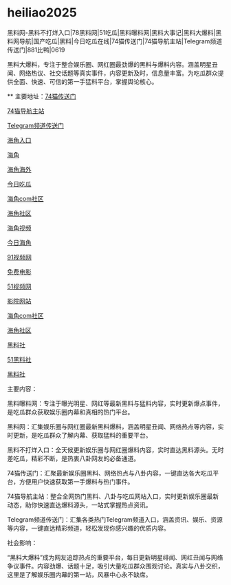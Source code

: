 # heiliao2025
黑料网-黑料不打烊入口|78黑料网|51吃瓜|黑料曝料网|黑料大事记|黑料大爆料|黑料网导航|国产吃瓜|黑料|今日吃瓜在线|74猫传送门|74猫导航主站|Telegram频道传送门|881比鸭|0619

黑料大爆料，专注于整合娱乐圈、网红圈最劲爆的黑料与爆料内容。涵盖明星丑闻、网络热议、社交话题等真实事件，内容更新及时，信息量丰富。为吃瓜群众提供全面、快速、可信的第一手猛料平台，掌握舆论核心。

** 主要地址：<a href="https://74mao.com/">74猫传送门</a>

<a href="https://74mao.com/">74猫导航主站</a>

<a href="https://74mao.com/">Telegram频道传送门</a>

<a href="https://hj-260.pages.dev/">海角入口</a>

<a href="https://hj-264.pages.dev/">海角</a>

<a href="https://hj-267.pages.dev/">海角海外</a>

<a href="https://hj-268.pages.dev/">今日吃瓜</a>

<a href="https://hj-219.pages.dev/">海角com社区</a>

<a href="https://hj-224.pages.dev/">海角社区</a>

<a href="https://hj-225.pages.dev/">海角视频</a>

<a href="https://hj-229.pages.dev/">今日海角</a>

<a href="https://hj-686.pages.dev/">91视频网</a>

<a href="https://hj-689.pages.dev/">免费电影</a>

<a href="https://hj-1301.pages.dev/">51视频网</a>

<a href="https://hj-218.pages.dev/">影院网站</a>

<a href="https://hj-219.pages.dev/">海角com社区</a>

<a href="https://hj-224.pages.dev/">海角社区</a>

<a href="https://hls-15.pages.dev/">黑料社</a>

<a href="https://hls-17.pages.dev/">51黑料社</a>

<a href="https://hls-19.pages.dev/">黑料社</a>

主要内容：

黑料曝料网：专注于曝光明星、网红等最新黑料与猛料内容，实时更新爆点事件，是吃瓜群众获取娱乐圈内幕和真相的热门平台。

黑料网：汇集娱乐圈与网红圈最新黑料爆料，涵盖明星丑闻、网络热点等内容，实时更新，是吃瓜群众了解内幕、获取猛料的重要平台。

黑料不打烊入口：全天候更新娱乐圈与网红圈爆料内容，实时直达黑料源头。无时差吃瓜，精彩不断，是热衷八卦网友的必备通道。

74猫传送门：汇聚最新娱乐圈黑料、网络热点与八卦内容，一键直达各大吃瓜平台，方便用户快速获取第一手爆料与热门事件。

74猫导航主站：整合全网热门黑料、八卦与吃瓜网站入口，实时更新娱乐圈最新动态，助你快速直达爆料源头，一站式掌握热点资讯。

Telegram频道传送门：汇集各类热门Telegram频道入口，涵盖资讯、娱乐、资源等内容，一键直达精彩频道，轻松发现你感兴趣的优质内容。

社会影响：

“黑料大爆料”成为网友追踪热点的重要平台，每日更新明星绯闻、网红丑闻与网络争议事件。内容劲爆、话题十足，吸引大量吃瓜群众围观讨论。真实与八卦交织，这里是了解娱乐圈内幕的第一站，风暴中心永不缺席。
